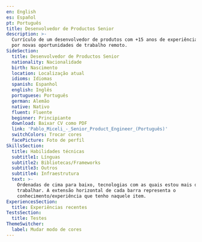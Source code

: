 ```yaml
---
en: English
es: Español
pt: Português
title: Desenvolvedor de Productos Senior
description: >-
  Currículo de um desenvolvedor de produtos com +15 anos de experiência procurando
  por novas oportunidades de trabalho remoto.
SideSection:
  title: Desenvolvedor de Productos Senior
  nationality: Nacionalidade
  birth: Nascimento
  location: Localização atual
  idioms: Idiomas
  spanish: Espanhol
  english: Inglês
  portuguese: Português
  german: Alemão
  native: Nativo
  fluent: Fluente
  beginner: Principiante
  download: Baixar CV como PDF
  link: 'Pablo_Miceli_-_Senior_Product_Engineer_(Português)'
  switchColors: Trocar cores
  facePicture: Foto de perfil
SkillsSection:
  title: Habilidades técnicas
  subtitle1: Línguas
  subtitle2: Bibliotecas/Frameworks
  subtitle3: Outros
  subtitle4: Infraestrutura
  text: >-
    Ordenadas de cima para baixo, tecnologias com as quais estou mais disposto a
    trabalhar. A extensão horizontal de cada barra representa o
    conhecimento/experiência que tenho naquele item.
ExperiencesSection:
  title: Experiências recentes
TestsSection:
  title: Testes
ThemeSwitcher:
  label: Mudar modo de cores
---
```

